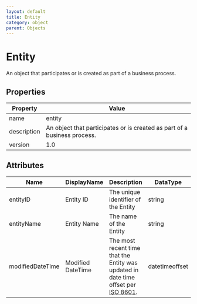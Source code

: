 ```yaml
---
layout: default
title: Entity 
category: object
parent: Objects
---
```


# Entity

An object that participates or is created as part of a business process. 

## Properties

| Property    | Value                                                        |
| ----------- | ------------------------------------------------------------ |
| name        | entity                                                       |
| description | An object that participates or is created as part of a business process. |
| version     | 1.0                                                          |

## Attributes 

| Name       | DisplayName | Description                         | DataType | Required? | isNullable |
| ---------- | ----------- | ----------------------------------- | -------- | --------- | ---------- |
| entityID   | Entity ID   | The unique identifier of the Entity | string   | yes       | false      |
| entityName | Entity Name | The name of the Entity              | string   | yes       | false      |
| modifiedDateTime| Modified DateTime | The most recent time that the Entity was updated in date time offset per [ISO 8601](https://www.wikipedia.org/wiki/ISO_8601).     | datetimeoffset | no      | true   |

